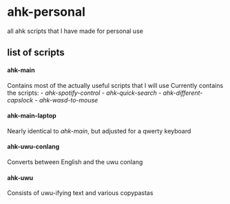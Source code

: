 # ahk-personal
all ahk scripts that I have made for personal use

## list of scripts

#### ahk-main
  Contains most of the actually useful scripts that I will use
  Currently contains the scripts:
    \- *ahk-spotify-control*
    \- *ahk-quick-search*
    \- *ahk-different-capslock*
    \- *ahk-wasd-to-mouse*

#### ahk-main-laptop
  Nearly identical to *ahk-main*, but adjusted for a qwerty keyboard
  
#### ahk-uwu-conlang
  Converts between English and the uwu conlang
  
#### ahk-uwu
  Consists of uwu-ifying text and various copypastas
